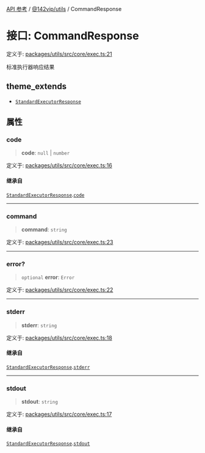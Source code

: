 [API 参考](../../../index.md) / [@142vip/utils](../index.md) / CommandResponse

# 接口: CommandResponse

定义于: [packages/utils/src/core/exec.ts:21](https://github.com/142vip/core-x/blob/b6807ccf6c96718daee70c368eee9968a0b34d48/packages/utils/src/core/exec.ts#L21)

标准执行器响应结果

## theme_extends

- [`StandardExecutorResponse`](StandardExecutorResponse.md)

## 属性

### code

> **code**: `null` \| `number`

定义于: [packages/utils/src/core/exec.ts:16](https://github.com/142vip/core-x/blob/b6807ccf6c96718daee70c368eee9968a0b34d48/packages/utils/src/core/exec.ts#L16)

#### 继承自

[`StandardExecutorResponse`](StandardExecutorResponse.md).[`code`](StandardExecutorResponse.md#code)

***

### command

> **command**: `string`

定义于: [packages/utils/src/core/exec.ts:23](https://github.com/142vip/core-x/blob/b6807ccf6c96718daee70c368eee9968a0b34d48/packages/utils/src/core/exec.ts#L23)

***

### error?

> `optional` **error**: `Error`

定义于: [packages/utils/src/core/exec.ts:22](https://github.com/142vip/core-x/blob/b6807ccf6c96718daee70c368eee9968a0b34d48/packages/utils/src/core/exec.ts#L22)

***

### stderr

> **stderr**: `string`

定义于: [packages/utils/src/core/exec.ts:18](https://github.com/142vip/core-x/blob/b6807ccf6c96718daee70c368eee9968a0b34d48/packages/utils/src/core/exec.ts#L18)

#### 继承自

[`StandardExecutorResponse`](StandardExecutorResponse.md).[`stderr`](StandardExecutorResponse.md#stderr)

***

### stdout

> **stdout**: `string`

定义于: [packages/utils/src/core/exec.ts:17](https://github.com/142vip/core-x/blob/b6807ccf6c96718daee70c368eee9968a0b34d48/packages/utils/src/core/exec.ts#L17)

#### 继承自

[`StandardExecutorResponse`](StandardExecutorResponse.md).[`stdout`](StandardExecutorResponse.md#stdout)
